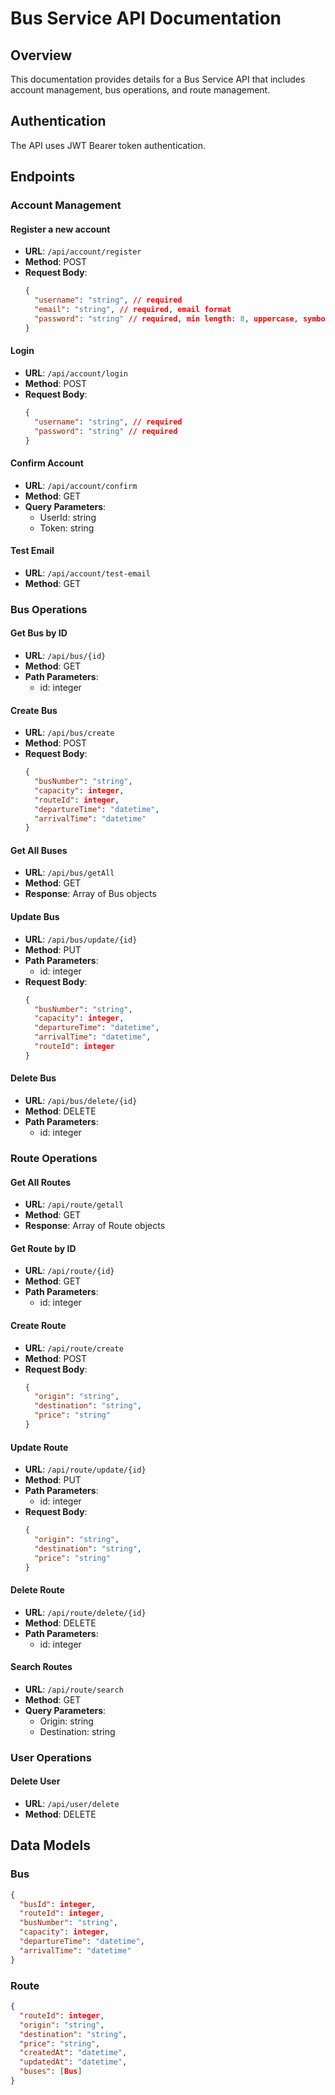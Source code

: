 # Bus Service API Documentation

## Overview

This documentation provides details for a Bus Service API that includes account management, bus operations, and route management.

## Authentication

The API uses JWT Bearer token authentication.

## Endpoints

### Account Management

#### Register a new account

- **URL**: `/api/account/register`
- **Method**: POST
- **Request Body**:
  ```json
  {
    "username": "string", // required
    "email": "string", // required, email format
    "password": "string" // required, min length: 8, uppercase, symbol, numeric
  }
  ```

#### Login

- **URL**: `/api/account/login`
- **Method**: POST
- **Request Body**:
  ```json
  {
    "username": "string", // required
    "password": "string" // required
  }
  ```

#### Confirm Account

- **URL**: `/api/account/confirm`
- **Method**: GET
- **Query Parameters**:
  - UserId: string
  - Token: string

#### Test Email

- **URL**: `/api/account/test-email`
- **Method**: GET

### Bus Operations

#### Get Bus by ID

- **URL**: `/api/bus/{id}`
- **Method**: GET
- **Path Parameters**:
  - id: integer

#### Create Bus

- **URL**: `/api/bus/create`
- **Method**: POST
- **Request Body**:
  ```json
  {
    "busNumber": "string",
    "capacity": integer,
    "routeId": integer,
    "departureTime": "datetime",
    "arrivalTime": "datetime"
  }
  ```

#### Get All Buses

- **URL**: `/api/bus/getAll`
- **Method**: GET
- **Response**: Array of Bus objects

#### Update Bus

- **URL**: `/api/bus/update/{id}`
- **Method**: PUT
- **Path Parameters**:
  - id: integer
- **Request Body**:
  ```json
  {
    "busNumber": "string",
    "capacity": integer,
    "departureTime": "datetime",
    "arrivalTime": "datetime",
    "routeId": integer
  }
  ```

#### Delete Bus

- **URL**: `/api/bus/delete/{id}`
- **Method**: DELETE
- **Path Parameters**:
  - id: integer

### Route Operations

#### Get All Routes

- **URL**: `/api/route/getall`
- **Method**: GET
- **Response**: Array of Route objects

#### Get Route by ID

- **URL**: `/api/route/{id}`
- **Method**: GET
- **Path Parameters**:
  - id: integer

#### Create Route

- **URL**: `/api/route/create`
- **Method**: POST
- **Request Body**:
  ```json
  {
    "origin": "string",
    "destination": "string",
    "price": "string"
  }
  ```

#### Update Route

- **URL**: `/api/route/update/{id}`
- **Method**: PUT
- **Path Parameters**:
  - id: integer
- **Request Body**:
  ```json
  {
    "origin": "string",
    "destination": "string",
    "price": "string"
  }
  ```

#### Delete Route

- **URL**: `/api/route/delete/{id}`
- **Method**: DELETE
- **Path Parameters**:
  - id: integer

#### Search Routes

- **URL**: `/api/route/search`
- **Method**: GET
- **Query Parameters**:
  - Origin: string
  - Destination: string

### User Operations

#### Delete User

- **URL**: `/api/user/delete`
- **Method**: DELETE

## Data Models

### Bus

```json
{
  "busId": integer,
  "routeId": integer,
  "busNumber": "string",
  "capacity": integer,
  "departureTime": "datetime",
  "arrivalTime": "datetime"
}
```

### Route

```json
{
  "routeId": integer,
  "origin": "string",
  "destination": "string",
  "price": "string",
  "createdAt": "datetime",
  "updatedAt": "datetime",
  "buses": [Bus]
}
```

